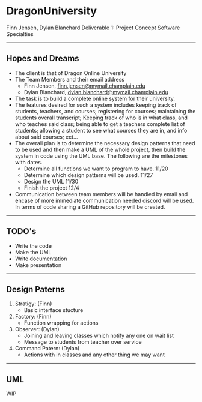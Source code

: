 # DragonUniversity

Finn Jensen, Dylan Blanchard
Deliverable 1: Project Concept
Software Specialties

---

## Hopes and Dreams
* The client is that of Dragon Online University
* The Team Members and their email address
    - Finn Jensen,  finn.jensen@mymail.champlain.edu
    - Dylan Blanchard, dylan.blanchard@mymail.champlain.edu
* The task is to build a complete online system for their university. 
* The features desired for such a system includes keeping track of students, teachers, and courses; registering for courses; maintaining the students overall transcript;  Keeping track of who is in what class, and who teaches said class; being able to get a teachers complete list of students; allowing a student to see what courses they are in, and info about said courses; ect…
* The overall plan is to determine the necessary design patterns that need to be used and then make a UML of the whole project, then build the system in code using the UML base. The following are the milestones with dates.
  - Determine all functions we want to program to have. 11/20
  - Determine which design patterns will be used. 11/27
  - Design the UML 11/30
  - Finish the project 12/4
* Communication between team members will be handled by email and encase of more immediate communication needed discord will be used.  In terms of code sharing a GitHub repository will be created.

---

## TODO's

* Write the code
* Make the UML
* Write documentation
* Make presentation 

---

## Design Paterns

1. Stratigy: (Finn)
    * Basic interface stucture
2. Factory: (Finn)
    * Function wrapping for actions
3. Observer: (Dylan)
    * Joining and leaving classes which notify any one on wait list
    * Message to students from teacher over service
4. Command Patern: (Dylan)
    * Actions with in classes and any other thing we may want

---

## UML

WIP
